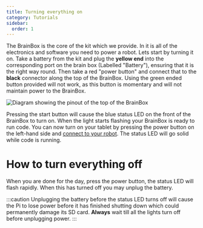 ```yaml
---
title: Turning everything on
category: Tutorials
sidebar:
  order: 1
---
```

The BrainBox is the core of the kit which we provide. In it is all of the electronics and software you need to power a robot. Lets start by turning it on. Take a battery from the kit and plug the **yellow end** into the corresponding port on the brain box (Labelled "Battery"), ensuring that it is the right way round. Then take a red "power button" and connect that to the **black** connector along the top of the BrainBox. Using the green ended button provided will not work, as this button is momentary and will not maintain power to the BrainBox.

![Diagram showing the pinout of the top of the BrainBox](/images/BrainBox%20power%20input%20side%20profile%20labelled.png)

Pressing the start button will cause the blue status LED on the front of the BrainBox to turn on. When the light starts flashing your BrainBox is ready to run code. You can now turn on your tablet by pressing the power button on the left-hand side and [connect to your robot](/tools/connecting). The status LED will go solid while code is running.

# How to turn everything off

When you are done for the day, press the power button, the status LED will flash rapidly. When this has turned off you may unplug the battery.

:::caution
Unplugging the battery before the status LED turns off will cause the Pi to lose power before it has finished shutting down which could permanently damage its SD card. **Always** wait till all the lights turn off before unplugging power.
:::  
